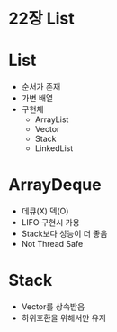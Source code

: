 # 22장 List

# List
- 순서가 존재
- 가변 배열
- 구현체
  - ArrayList
  - Vector
  - Stack
  - LinkedList

# ArrayDeque
- 데큐(X) 덱(O)
- LIFO 구현시 가용
- Stack보다 성능이 더 좋음
- Not Thread Safe

# Stack
- Vector를 상속받음
- 하위호환을 위해서만 유지
